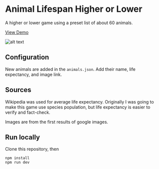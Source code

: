 # Animal Lifespan Higher or Lower

A higher or lower game using a preset list of about 60 animals.

<a href="https://lifespan-higher-or-lower.pages.dev/">
<u>View Demo</u>
</a>

![alt text](https://i.imgur.com/Rz1r1Hs.png "A demo of the website")

## Configuration

New animals are added in the `animals.json`. Add their name, life expectancy, and image link.

## Sources

Wikipedia was used for average life expectancy. Originally I was going to make this game use species population, but life expectancy is easier to verify and fact-check.

Images are from the first results of google images.

## Run locally

Clone this repository, then

```
npm install
npm run dev
```
